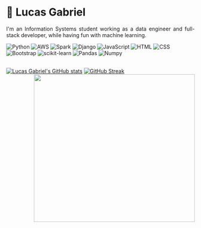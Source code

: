 <h1>
    <span>🐍 Lucas Gabriel</span>
</h1>

<p align="justify">I'm an Information Systems student working as a data engineer and full-stack developer, while having fun with machine learning.</p>
    
<div>
    <img alt="Python" src="https://img.shields.io/badge/Python-%233776AB?style=for-the-badge&logo=python&logoColor=ffffff">
    <img alt="AWS" src="https://img.shields.io/badge/AWS-%23232F3E?style=for-the-badge&logo=amazonwebservices&logoColor=ffffff">
    <img alt="Spark" src="https://img.shields.io/badge/Spark-%23E25A1C?style=for-the-badge&logo=apachespark&logoColor=ffffff">
    <img alt="Django" src="https://img.shields.io/badge/Django-%23092E20?style=for-the-badge&logo=django&logoColor=ffffff">
    <img alt="JavaScript" src="https://img.shields.io/badge/JavaScript-%23F7DF1E?style=for-the-badge&logo=javascript&logoColor=ffffff">
    <img alt="HTML" src="https://img.shields.io/badge/HTML-%23E34F26?style=for-the-badge&logo=html5&logoColor=ffffff">
    <img alt="CSS" src="https://img.shields.io/badge/CSS-%231572B6?style=for-the-badge&logo=css3&logoColor=ffffff">
    <img alt="Bootstrap" src="https://img.shields.io/badge/Bootstrap-%237952B3?style=for-the-badge&logo=bootstrap&logoColor=ffffff">
    <img alt="scikit-learn" src="https://img.shields.io/badge/scikit--learn-%23F7931E?style=for-the-badge&logo=scikitlearn&logoColor=ffffff">
    <img alt="Pandas" src="https://img.shields.io/badge/Pandas-%23150458?style=for-the-badge&logo=pandas&logoColor=ffffff">
    <img alt="Numpy" src="https://img.shields.io/badge/Numpy-%23013243?style=for-the-badge&logo=numpy&logoColor=ffffff">
</div>

<br>

[![Lucas Gabriel's GitHub stats](https://github-readme-stats.vercel.app/api?username=luquasgabriel&card_width=430&bg_color=1b2735&title_color=F0C251&text_color=FFFFFF&icon_color=FFD700&border_color=252C36&border_radius=0)](https://github.com/anuraghazra/github-readme-stats)
<img align=right height="395" width="430" src="https://media2.giphy.com/media/v1.Y2lkPTc5MGI3NjExaXRiM3B2YjN1dXB4M3E1MXZiaTJ6YnF1dDRmMXo5Yjc5cTRmandibyZlcD12MV9pbnRlcm5hbF9naWZfYnlfaWQmY3Q9Zw/JIX9t2j0ZTN9S/giphy.gif">
[![GitHub Streak](https://streak-stats.demolab.com?user=luquasgabriel&theme=dark&border_radius=0&date_format=j%20M%5B%20Y%5D&mode=weekly&card_width=430&background=1B2735&sideNums=F0C251&currStreakNum=F0C251&sideLabels=FFFFFF&stroke=1B2735&dates=868686&currStreakLabel=FFFFFF&border=1B2735)](https://git.io/streak-stats)

